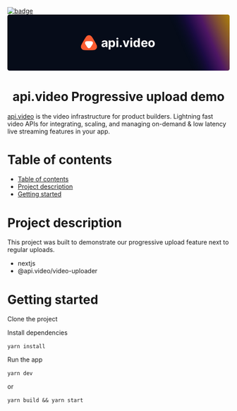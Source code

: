 [![badge](https://img.shields.io/twitter/follow/api_video?style=social)](https://twitter.com/intent/follow?screen_name=api_video) &nbsp; &nbsp;
![](https://github.com/apivideo/.github/blob/main/assets/apivideo_banner.png)

<h1 align="center">api.video Progressive upload demo</h1>

[api.video](https://api.video) is the video infrastructure for product builders. Lightning fast video APIs for integrating, scaling, and managing on-demand & low latency live streaming features in your app.

# Table of contents

- [Table of contents](#table-of-contents)
- [Project description](#project-description)
- [Getting started](#getting-started)

# Project description

This project was built to demonstrate our progressive upload feature next to regular uploads.

- nextjs
- @api.video/video-uploader

# Getting started

Clone the project

Install dependencies

```
yarn install
```

Run the app

```
yarn dev
```
or
```
yarn build && yarn start
```

